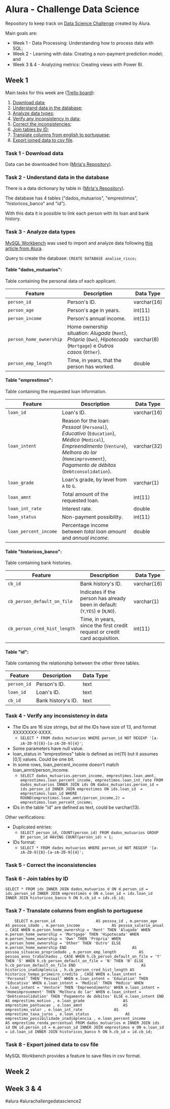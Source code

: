 # Alura - Challenge Data Science

Repository to keep track on [Data Science Challenge](https://www.alura.com.br/challenges/dados?host=https://cursos.alura.com.br) created by Alura.

Main goals are:
* Week 1 - Data Processing: Understanding how to process data with SQL;
* Week 2 - Learning with data: Creating a non-payment prediction model; and
* Week 3 & 4 - Analyzing metrics: Creating views with Power BI.

## Week 1
Main tasks for this week are ([Trello board](https://trello.com/b/wjOlcef2/challenge-dados-semana-1)):
1. [Download data](https://github.com/brunavasques/Alura-Challenge-Data-Science/edit/main/README.md#task-1---download-data);
2. [Understand data in the database](https://github.com/brunavasques/Alura-Challenge-Data-Science/edit/main/README.md#task-2---understand-data-in-the-database);
3. [Analyze data types](https://github.com/brunavasques/Alura-Challenge-Data-Science/edit/main/README.md#task-3---analyze-data-types);
4. [Verify any inconsistency in data](https://github.com/brunavasques/Alura-Challenge-Data-Science/edit/main/README.md#task-4---verify-any-inconsistency-in-data);
5. [Correct the inconsistencies](https://github.com/brunavasques/Alura-Challenge-Data-Science/edit/main/README.md#task-5---correct-the-inconsistencies);
6. [Join tables by ID](https://github.com/brunavasques/Alura-Challenge-Data-Science/edit/main/README.md#task-6---join-tables-by-id);
7. [Translate columns from english to portuguese](https://github.com/brunavasques/Alura-Challenge-Data-Science/edit/main/README.md#task-7---translate-columns-from-english-to-portuguese);
8. [Export joined data to csv file](https://github.com/brunavasques/Alura-Challenge-Data-Science/edit/main/README.md#task-8---export-joined-data-to-csv-file).

### Task 1 - Download data
Data can be downloaded from ([Mirla's Repository](https://github.com/Mirlaa/Challenge-Data-Science-1ed)).

### Task 2 - Understand data in the database
There is a data dictionary by table in ([Mirla's Repository](https://github.com/Mirlaa/Challenge-Data-Science-1ed)).

The database has 4 tables ("dados_mutuarios", "emprestimos", "historicos_banco" and "id").

With this data it is possible to link each person with its loan and bank history.

### Task 3 - Analyze data types
[MySQL Workbench](https://dev.mysql.com/downloads/workbench/) was used to import and analyze data following [this article from Alura](https://www.alura.com.br/artigos/restaurar-backup-banco-de-dados-mysql).

Query to create the database:
`CREATE DATABASE analise_risco;`

#### Table "dados_mutuarios":

Table containing the personal data of each applicant.

| Feature | Description | Data Type |
| --- | --- | --- |
|`person_id`| Person's ID. | varchar(16) |
| `person_age` | Person's age in years. | int(11) |
| `person_income` | Person's annual income. | int(11) |
| `person_home_ownership` | Home ownership situation: *Alugada* (`Rent`), *Própria* (`Own`), *Hipotecada* (`Mortgage`) e *Outros casos* (`Other`). | varchar(8) |
| `person_emp_length` | Time, in years, that the person has worked. | double |

#### Table "emprestimos":

Table containing the requested loan information.

| Feature | Description | Data Type |
| --- | --- | --- |
|`loan_id`| Loan's ID. | varchar(16)
| `loan_intent` | Reason for the loan: *Pessoal* (`Personal`), *Educativo* (`Education`), *Médico* (`Medical`), *Empreendimento* (`Venture`), *Melhora do lar* (`Homeimprovement`), *Pagamento de débitos* (`Debtconsolidation`). | varchar(32) |
| `loan_grade` | Loan's grade, by level from `A` to `G`. | varchar(1) |
| `loan_amnt` | Total amount of the requested loan. | int(11) |
| `loan_int_rate` | Interest rate. | double |
| `loan_status` | Non-payment possibility. | int(11) |
| `loan_percent_income` | Percentage income between *total loan amount* and *annual income*. | double |

#### Table "historicos_banco":

Table containing bank histories.

| Feature | Description | Data Type |
| --- | --- | --- |
|`cb_id`| Bank history's ID. | varchar(16) |
| `cb_person_default_on_file` | Indicates if the person has already been in default: (`Y`,`YES`) e (`N`,`NO`). | varchar(1) |
| `cb_person_cred_hist_length` | Time, in years, since the first credit request or credit card acquisition. | int(11) |

#### Table "id":

Table containing the relationship between the other three tables.

| Feature | Description | Data Type |
| --- | --- | --- |
|`person_id`| Person's ID. | text |
|`loan_id`| Loan's ID. | text |
|`cb_id`| Bank history's ID. | text |

### Task 4 - Verify any inconsistency in data

  * The IDs are 16 size strings, but all the IDs have size of 13, and format XXXXXXXX-XXXX.
    * `SELECT * FROM dados_mutuarios WHERE person_id NOT REGEXP '[a-zA-Z0-9]{8}-[a-zA-Z0-9]{4}'`;
  * Some parameters have null value.
  * loan_status in "emprestimos" table is defined as int(11) but it assumes [0,1] values. Could be one bit.
  * In some rows, loan_percent_income doesn't match loan_amnt/person_income.
    * `SELECT dados_mutuarios.person_income, emprestimos.loan_amnt, emprestimos.loan_percent_income, emprestimos.loan_int_rate
FROM dados_mutuarios
    INNER JOIN ids ON dados_mutuarios.person_id = ids.person_id
    INNER JOIN emprestimos ON ids.loan_id  = emprestimos.loan_id
WHERE ROUND(emprestimos.loan_amnt/person_income,2) = emprestimos.loan_percent_income;`
  * IDs in the table "id" are defined as text, could be varchar(13).
  
 Other verifications:
 * Duplicated entries:
   * `SELECT person_id, COUNT(person_id)
FROM dados_mutuarios
GROUP BY person_id
HAVING COUNT(person_id) > 1;`
 * IDs format:
   * `SELECT * FROM dados_mutuarios WHERE person_id NOT REGEXP '[a-zA-Z0-9]{8}-[a-zA-Z0-9]{4}';`

### Task 5 - Correct the inconsistencies

### Task 6 - Join tables by ID

`SELECT * FROM ids
INNER JOIN dados_mutuarios d ON d.person_id = ids.person_id
INNER JOIN emprestimos e ON e.loan_id = ids.loan_id
INNER JOIN historicos_banco h ON h.cb_id = ids.cb_id;`

### Task 7 - Translate columns from english to portuguese

`    SELECT m.person_id                  AS pessoa_id
     , m.person_age                 AS pessoa_idade
     , m.person_income              AS pessoa_salario_anual
     , CASE
           WHEN m.person_home_ownership = 'Rent' THEN 'Alugada'
           WHEN m.person_home_ownership = 'Mortgage' THEN 'Hipotecada'
           WHEN m.person_home_ownership = 'Own' THEN 'Própria'
           WHEN m.person_home_ownership = 'Other' THEN 'Outro'
           ELSE m.person_home_ownership
    END                             AS pessoa_situacao_propriedade
     , m.person_emp_length          AS pessoa_anos_trabalhados
     , CASE
           WHEN h.cb_person_default_on_file = 'Y' THEN 'S'
           WHEN h.cb_person_default_on_file = 'N' THEN 'N'
           ELSE h.cb_person_default_on_file
    END                             AS historico_inadimplencia
     , h.cb_person_cred_hist_length AS historico_tempo_primeiro_credito
     , CASE
           WHEN e.loan_intent = 'Personal' THEN 'Pessoal'
           WHEN e.loan_intent = 'Education' THEN 'Educativo'
           WHEN e.loan_intent = 'Medical' THEN 'Médico'
           WHEN e.loan_intent = 'Venture' THEN 'Empreendimento'
           WHEN e.loan_intent = 'Homeimprovement' THEN 'Melhora do lar'
           WHEN e.loan_intent = 'Debtconsolidation' THEN 'Pagamento de débitos'
           ELSE e.loan_intent
    END                             AS emprestimo_motivo
     , e.loan_grade                 AS emprestimo_pontuacao
     , e.loan_amnt                  AS emprestimo_valor
     , e.loan_int_rate              AS emprestimo_taxa_juros
     , e.loan_status                AS emprestimo_possibilidade_inadimplencia
     , e.loan_percent_income        AS emprestimo_renda_percentual
FROM dados_mutuarios m
         INNER JOIN ids id ON id.person_id = m.person_id
         INNER JOIN emprestimos e ON e.loan_id = id.loan_id
         INNER JOIN historicos_banco h ON h.cb_id = id.cb_id;`


### Task 8 - Export joined data to csv file

MySQL Workbench provides a feature to save files in csv format.

## Week 2

## Week 3 & 4

#alura #alurachallengedatascience2
